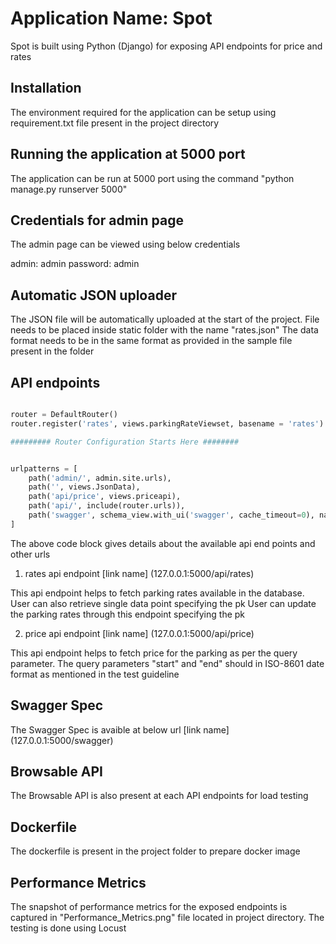 # Application Name: Spot
Spot is built using Python (Django) for exposing API endpoints for price and rates

## Installation
The environment required for the application can be setup using requirement.txt file present in the project directory


## Running the application at 5000 port
The application can be run at 5000 port using the command "python manage.py runserver 5000"

## Credentials for admin page
The admin page can be viewed using below credentials

admin: admin
password: admin

## Automatic JSON uploader
The JSON file will be automatically uploaded at the start of the project.
File needs to be placed inside static folder with the name "rates.json"
The data format needs to be in the same format as provided in the sample file present in the folder

## API endpoints
```Python

router = DefaultRouter()
router.register('rates', views.parkingRateViewset, basename = 'rates')

######### Router Configuration Starts Here ########


urlpatterns = [
    path('admin/', admin.site.urls),                                              # This url leads you to admin page
    path('', views.JsonData),                                                     # This url leads you to home page for automatic json file upload 
    path('api/price', views.priceapi),                                            # This url is for price api endpoint
    path('api/', include(router.urls)),                                           # This url is for rates api endpoint
    path('swagger', schema_view.with_ui('swagger', cache_timeout=0), name='schema-swagger-ui'), # This url is for swagger
]

```
The above code block gives details about the available api end points and other urls

1. rates api endpoint
[link name] (127.0.0.1:5000/api/rates)

This api endpoint helps to fetch parking rates available in the database. 
User can also retrieve single data point specifying the pk
User can update the parking rates through this endpoint specifying the pk

2. price api endpoint
[link name] (127.0.0.1:5000/api/price)

This api endpoint helps to fetch price for the parking as per the query parameter.
The query parameters "start" and "end" should in ISO-8601 date format as mentioned in the test guideline

## Swagger Spec
The Swagger Spec is avaible at below url
[link name] (127.0.0.1:5000/swagger)

## Browsable API
The Browsable API is also present at each API endpoints for load testing

## Dockerfile
The dockerfile is present in the project folder to prepare docker image

## Performance Metrics
The snapshot of performance metrics for the exposed endpoints is captured in "Performance_Metrics.png" file located in project directory. The testing is done using Locust


